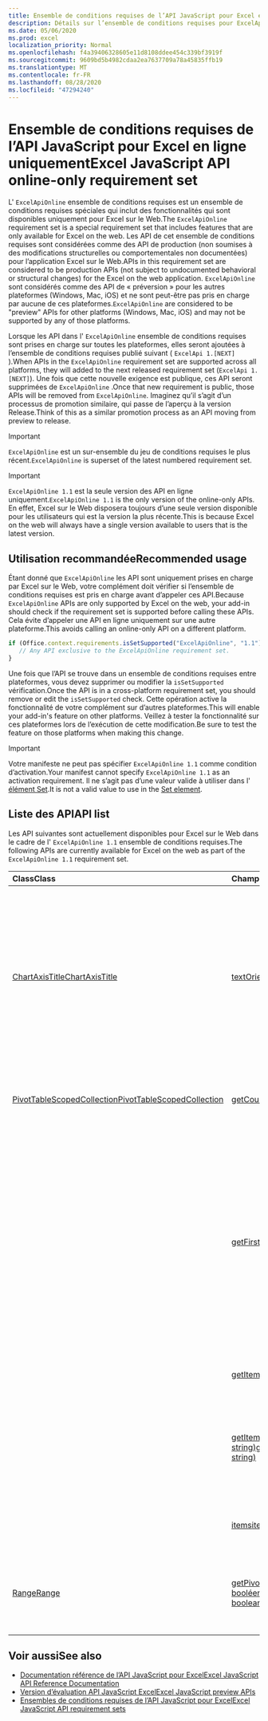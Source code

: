 ```yaml
---
title: Ensemble de conditions requises de l’API JavaScript pour Excel en ligne uniquement
description: Détails sur l’ensemble de conditions requises pour ExcelApiOnline
ms.date: 05/06/2020
ms.prod: excel
localization_priority: Normal
ms.openlocfilehash: f4a39406328605e11d8108ddee454c339bf3919f
ms.sourcegitcommit: 9609bd5b4982cdaa2ea7637709a78a45835ffb19
ms.translationtype: MT
ms.contentlocale: fr-FR
ms.lasthandoff: 08/28/2020
ms.locfileid: "47294240"
---
```

# <a name="excel-javascript-api-online-only-requirement-set"></a><span data-ttu-id="147f7-103">Ensemble de conditions requises de l’API JavaScript pour Excel en ligne uniquement</span><span class="sxs-lookup"><span data-stu-id="147f7-103">Excel JavaScript API online-only requirement set</span></span>

<span data-ttu-id="147f7-104">L' `ExcelApiOnline` ensemble de conditions requises est un ensemble de conditions requises spéciales qui inclut des fonctionnalités qui sont disponibles uniquement pour Excel sur le Web.</span><span class="sxs-lookup"><span data-stu-id="147f7-104">The `ExcelApiOnline` requirement set is a special requirement set that includes features that are only available for Excel on the web.</span></span> <span data-ttu-id="147f7-105">Les API de cet ensemble de conditions requises sont considérées comme des API de production (non soumises à des modifications structurelles ou comportementales non documentées) pour l’application Excel sur le Web.</span><span class="sxs-lookup"><span data-stu-id="147f7-105">APIs in this requirement set are considered to be production APIs (not subject to undocumented behavioral or structural changes) for the Excel on the web application.</span></span> <span data-ttu-id="147f7-106">`ExcelApiOnline` sont considérés comme des API de « préversion » pour les autres plateformes (Windows, Mac, iOS) et ne sont peut-être pas pris en charge par aucune de ces plateformes.</span><span class="sxs-lookup"><span data-stu-id="147f7-106">`ExcelApiOnline` are considered to be "preview" APIs for other platforms (Windows, Mac, iOS) and may not be supported by any of those platforms.</span></span>

<span data-ttu-id="147f7-107">Lorsque les API dans l' `ExcelApiOnline` ensemble de conditions requises sont prises en charge sur toutes les plateformes, elles seront ajoutées à l’ensemble de conditions requises publié suivant ( `ExcelApi 1.[NEXT]` ).</span><span class="sxs-lookup"><span data-stu-id="147f7-107">When APIs in the `ExcelApiOnline` requirement set are supported across all platforms, they will added to the next released requirement set (`ExcelApi 1.[NEXT]`).</span></span> <span data-ttu-id="147f7-108">Une fois que cette nouvelle exigence est publique, ces API seront supprimées de `ExcelApiOnline` .</span><span class="sxs-lookup"><span data-stu-id="147f7-108">Once that new requirement is public, those APIs will be removed from `ExcelApiOnline`.</span></span> <span data-ttu-id="147f7-109">Imaginez qu’il s’agit d’un processus de promotion similaire, qui passe de l’aperçu à la version Release.</span><span class="sxs-lookup"><span data-stu-id="147f7-109">Think of this as a similar promotion process as an API moving from preview to release.</span></span>

> [!IMPORTANT]
> <span data-ttu-id="147f7-110">`ExcelApiOnline` est un sur-ensemble du jeu de conditions requises le plus récent.</span><span class="sxs-lookup"><span data-stu-id="147f7-110">`ExcelApiOnline` is superset of the latest numbered requirement set.</span></span>

> [!IMPORTANT]
> <span data-ttu-id="147f7-111">`ExcelApiOnline 1.1` est la seule version des API en ligne uniquement.</span><span class="sxs-lookup"><span data-stu-id="147f7-111">`ExcelApiOnline 1.1` is the only version of the online-only APIs.</span></span> <span data-ttu-id="147f7-112">En effet, Excel sur le Web disposera toujours d’une seule version disponible pour les utilisateurs qui est la version la plus récente.</span><span class="sxs-lookup"><span data-stu-id="147f7-112">This is because Excel on the web will always have a single version available to users that is the latest version.</span></span>

## <a name="recommended-usage"></a><span data-ttu-id="147f7-113">Utilisation recommandée</span><span class="sxs-lookup"><span data-stu-id="147f7-113">Recommended usage</span></span>

<span data-ttu-id="147f7-114">Étant donné que `ExcelApiOnline` les API sont uniquement prises en charge par Excel sur le Web, votre complément doit vérifier si l’ensemble de conditions requises est pris en charge avant d’appeler ces API.</span><span class="sxs-lookup"><span data-stu-id="147f7-114">Because `ExcelApiOnline` APIs are only supported by Excel on the web, your add-in should check if the requirement set is supported before calling these APIs.</span></span> <span data-ttu-id="147f7-115">Cela évite d’appeler une API en ligne uniquement sur une autre plateforme.</span><span class="sxs-lookup"><span data-stu-id="147f7-115">This avoids calling an online-only API on a different platform.</span></span>

```js
if (Office.context.requirements.isSetSupported("ExcelApiOnline", "1.1")) {
   // Any API exclusive to the ExcelApiOnline requirement set.
}
```

<span data-ttu-id="147f7-116">Une fois que l’API se trouve dans un ensemble de conditions requises entre plateformes, vous devez supprimer ou modifier la `isSetSupported` vérification.</span><span class="sxs-lookup"><span data-stu-id="147f7-116">Once the API is in a cross-platform requirement set, you should remove or edit the `isSetSupported` check.</span></span> <span data-ttu-id="147f7-117">Cette opération active la fonctionnalité de votre complément sur d’autres plateformes.</span><span class="sxs-lookup"><span data-stu-id="147f7-117">This will enable your add-in's feature on other platforms.</span></span> <span data-ttu-id="147f7-118">Veillez à tester la fonctionnalité sur ces plateformes lors de l’exécution de cette modification.</span><span class="sxs-lookup"><span data-stu-id="147f7-118">Be sure to test the feature on those platforms when making this change.</span></span>

> [!IMPORTANT]
> <span data-ttu-id="147f7-119">Votre manifeste ne peut pas spécifier `ExcelApiOnline 1.1` comme condition d’activation.</span><span class="sxs-lookup"><span data-stu-id="147f7-119">Your manifest cannot specify `ExcelApiOnline 1.1` as an activation requirement.</span></span> <span data-ttu-id="147f7-120">Il ne s’agit pas d’une valeur valide à utiliser dans l' [élément Set](../manifest/set.md).</span><span class="sxs-lookup"><span data-stu-id="147f7-120">It is not a valid value to use in the [Set element](../manifest/set.md).</span></span>

## <a name="api-list"></a><span data-ttu-id="147f7-121">Liste des API</span><span class="sxs-lookup"><span data-stu-id="147f7-121">API list</span></span>

<span data-ttu-id="147f7-122">Les API suivantes sont actuellement disponibles pour Excel sur le Web dans le cadre de l' `ExcelApiOnline 1.1` ensemble de conditions requises.</span><span class="sxs-lookup"><span data-stu-id="147f7-122">The following APIs are currently available for Excel on the web as part of the `ExcelApiOnline 1.1` requirement set.</span></span>

| <span data-ttu-id="147f7-123">Class</span><span class="sxs-lookup"><span data-stu-id="147f7-123">Class</span></span> | <span data-ttu-id="147f7-124">Champs</span><span class="sxs-lookup"><span data-stu-id="147f7-124">Fields</span></span> | <span data-ttu-id="147f7-125">Description</span><span class="sxs-lookup"><span data-stu-id="147f7-125">Description</span></span> |
|:---|:---|:---|
|[<span data-ttu-id="147f7-126">ChartAxisTitle</span><span class="sxs-lookup"><span data-stu-id="147f7-126">ChartAxisTitle</span></span>](/javascript/api/excel/excel.chartaxistitle)|[<span data-ttu-id="147f7-127">textOrientation</span><span class="sxs-lookup"><span data-stu-id="147f7-127">textOrientation</span></span>](/javascript/api/excel/excel.chartaxistitle#textorientation)|<span data-ttu-id="147f7-128">Cette énumération spécifie l’angle auquel le texte est orienté pour le titre de l’axe du graphique.</span><span class="sxs-lookup"><span data-stu-id="147f7-128">Specifies the angle to which the text is oriented for the chart axis title.</span></span> <span data-ttu-id="147f7-129">La valeur doit être un entier compris entre-90 et 90 ou l’entier 180 pour le texte orienté verticalement.</span><span class="sxs-lookup"><span data-stu-id="147f7-129">The value should either be an integer from -90 to 90 or the integer 180 for vertically-oriented text.</span></span>|
|[<span data-ttu-id="147f7-130">PivotTableScopedCollection</span><span class="sxs-lookup"><span data-stu-id="147f7-130">PivotTableScopedCollection</span></span>](/javascript/api/excel/excel.pivottablescopedcollection)|[<span data-ttu-id="147f7-131">getCount()</span><span class="sxs-lookup"><span data-stu-id="147f7-131">getCount()</span></span>](/javascript/api/excel/excel.pivottablescopedcollection#getcount--)|<span data-ttu-id="147f7-132">Obtient le nombre de tableaux croisés dynamiques dans la collection.</span><span class="sxs-lookup"><span data-stu-id="147f7-132">Gets the number of PivotTables in the collection.</span></span>|
||[<span data-ttu-id="147f7-133">getFirst()</span><span class="sxs-lookup"><span data-stu-id="147f7-133">getFirst()</span></span>](/javascript/api/excel/excel.pivottablescopedcollection#getfirst--)|<span data-ttu-id="147f7-134">Obtient le premier tableau croisé dynamique de la collection.</span><span class="sxs-lookup"><span data-stu-id="147f7-134">Gets the first PivotTable in the collection.</span></span> <span data-ttu-id="147f7-135">Les tableaux croisés dynamiques de la collection sont triés de haut en bas et de gauche à droite, de sorte que le tableau supérieur gauche est le premier tableau croisé dynamique de la collection.</span><span class="sxs-lookup"><span data-stu-id="147f7-135">The PivotTables in the collection are sorted top to bottom and left to right, such that top-left table is the first PivotTable in the collection.</span></span>|
||[<span data-ttu-id="147f7-136">getItem(key: string)</span><span class="sxs-lookup"><span data-stu-id="147f7-136">getItem(key: string)</span></span>](/javascript/api/excel/excel.pivottablescopedcollection#getitem-key-)|<span data-ttu-id="147f7-137">Obtient un tableau croisé dynamique par nom.</span><span class="sxs-lookup"><span data-stu-id="147f7-137">Gets a PivotTable by name.</span></span>|
||[<span data-ttu-id="147f7-138">getItemOrNullObject(name: string)</span><span class="sxs-lookup"><span data-stu-id="147f7-138">getItemOrNullObject(name: string)</span></span>](/javascript/api/excel/excel.pivottablescopedcollection#getitemornullobject-name-)|<span data-ttu-id="147f7-139">Extrait un tableau croisé dynamique par nom.</span><span class="sxs-lookup"><span data-stu-id="147f7-139">Gets a PivotTable by name.</span></span> <span data-ttu-id="147f7-140">Si le tableau croisé dynamique n’existe pas, renvoie un objet null.</span><span class="sxs-lookup"><span data-stu-id="147f7-140">If the PivotTable does not exist, will return a null object.</span></span>|
||[<span data-ttu-id="147f7-141">items</span><span class="sxs-lookup"><span data-stu-id="147f7-141">items</span></span>](/javascript/api/excel/excel.pivottablescopedcollection#items)|<span data-ttu-id="147f7-142">Obtient l’élément enfant chargé dans cette collection de sites.</span><span class="sxs-lookup"><span data-stu-id="147f7-142">Gets the loaded child items in this collection.</span></span>|
|[<span data-ttu-id="147f7-143">Range</span><span class="sxs-lookup"><span data-stu-id="147f7-143">Range</span></span>](/javascript/api/excel/excel.range)|[<span data-ttu-id="147f7-144">getPivotTables (fullyContained ?: booléen)</span><span class="sxs-lookup"><span data-stu-id="147f7-144">getPivotTables(fullyContained?: boolean)</span></span>](/javascript/api/excel/excel.range#getpivottables-fullycontained-)|<span data-ttu-id="147f7-145">Obtient une collection d’étendues de tableaux croisés dynamiques qui se chevauchent avec la plage.</span><span class="sxs-lookup"><span data-stu-id="147f7-145">Gets a scoped collection of PivotTables that overlap with the range.</span></span>|

## <a name="see-also"></a><span data-ttu-id="147f7-146">Voir aussi</span><span class="sxs-lookup"><span data-stu-id="147f7-146">See also</span></span>

- [<span data-ttu-id="147f7-147">Documentation référence de l’API JavaScript pour Excel</span><span class="sxs-lookup"><span data-stu-id="147f7-147">Excel JavaScript API Reference Documentation</span></span>](/javascript/api/excel?view=excel-js-online)
- [<span data-ttu-id="147f7-148">Version d’évaluation API JavaScript Excel</span><span class="sxs-lookup"><span data-stu-id="147f7-148">Excel JavaScript preview APIs</span></span>](./excel-preview-apis.md)
- [<span data-ttu-id="147f7-149">Ensembles de conditions requises de l’API JavaScript pour Excel</span><span class="sxs-lookup"><span data-stu-id="147f7-149">Excel JavaScript API requirement sets</span></span>](./excel-api-requirement-sets.md)